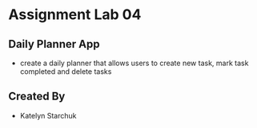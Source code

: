 # Assignment Lab 04

## Daily Planner App

- create a daily planner that allows users to create new task, mark task completed and delete tasks

## Created By

- Katelyn Starchuk
